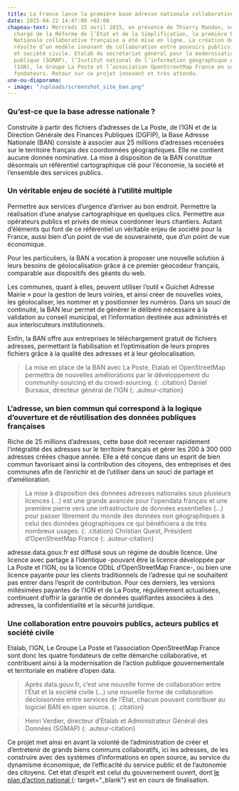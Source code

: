 ```yaml
---
title: La France lance la première base adresse nationale collaborative-
date: 2015-04-22 14:47:00 +02:00
chapeau-text: Mercredi 15 avril 2015, en présence de Thierry Mandon, secrétaire d’État
  chargé de la Réforme de l’État et de la Simplification, la première Base Adresse
  Nationale collaborative française a été mise en ligne. La création de cette base
  résulte d’un modèle innovant de collaboration entre pouvoirs publics, acteurs publics
  et société civile. Etalab du secrétariat général pour la modernisation de l’action
  publique (SGMAP), l’Institut national de l’information géographique et forestière
  (IGN), le Groupe La Poste et l’association OpenStreetMap France en sont les quatre
  fondateurs. Retour sur ce projet innovant et très attendu.
une-ou-diaporama:
- image: "/uploads/screenshot_site_ban.png"
---
```


### Qu’est-ce que la base adresse nationale ?

Construite à partir des fichiers d’adresses de La Poste, de l’IGN et de la Direction Générale des Finances Publiques (DGFIP), la Base Adresse Nationale (BAN) consiste à associer aux 25 millions d’adresses recensées sur le territoire français des coordonnées géographiques. Elle ne contient aucune donnée nominative. La mise à disposition de la BAN constitue désormais un référentiel cartographique clé pour l’économie, la société et l’ensemble des services publics.
 

### Un véritable enjeu de société à l’utilité multiple

Permettre aux services d’urgence d’arriver au bon endroit. Permettre la réalisation d’une analyse cartographique en quelques clics. Permettre aux opérateurs publics et privés de mieux coordonner leurs chantiers. Autant d’éléments qui font de ce référentiel un véritable enjeu de société pour la France, aussi bien d’un point de vue de souveraineté, que d’un point de vue économique.

Pour les particuliers, la BAN a vocation à proposer une nouvelle solution à leurs besoins de géolocalisation grâce à ce premier géocodeur français, comparable aux dispositifs des géants du web.

Les communes, quant à elles, peuvent utiliser l’outil « Guichet Adresse Mairie » pour la gestion de leurs voiries, et ainsi créer de nouvelles voies, les géolocaliser, les nommer et y positionner les numéros. Dans un souci de continuité, la BAN leur permet de générer le délibéré nécessaire à la validation au conseil municipal, et l’information destinée aux administrés et aux interlocuteurs institutionnels.

Enfin, la BAN offre aux entreprises le téléchargement gratuit de fichiers adresses, permettant la fiabilisation et l’optimisation de leurs propres fichiers grâce à la qualité des adresses et à leur géolocalisation.


>La mise en place de la BAN avec La Poste, Etalab et OpenStreetMap permettra de nouvelles améliorations par le développement du community-sourcing et du crowd-sourcing.
{: .citation}
> Daniel Bursaux, directeur général de l’IGN
{: .auteur-citation}
 

### L’adresse, un bien commun qui correspond à la logique d’ouverture et de réutilisation des données publiques françaises

Riche de 25 millions d’adresses, cette base doit recenser rapidement l’intégralité des adresses sur le territoire français et gérer les 200 à 300 000 adresses créées chaque année. Elle a été  conçue dans un esprit de bien commun favorisant ainsi la contribution des citoyens, des entreprises et des communes afin de l’enrichir et de l’utiliser dans un souci de partage et d’amélioration.


>La mise à disposition des données adresses nationales sous plusieurs licences (…) est une grande avancée pour l'opendata français et une première pierre vers une infrastructure de données essentielles (…) pour passer librement du monde des données non géographiques à celui des données géographiques ce qui bénéficiera à de très nombreux usages.
{: .citation}
>Christian Quest, Président d’OpenStreetMap France
{: .auteur-citation}

adresse.data.gouv.fr est  diffusé sous un régime de double licence. Une licence avec partage à l’identique -pouvant être la licence développée par La Poste et l’IGN, ou la licence ODbL d’OpenStreetMap France-, ou bien une licence payante pour les clients traditionnels de l’adresse qui ne souhaitent pas entrer dans l’esprit de contribution. Pour ces derniers, les versions millésimées payantes de l'IGN et de La Poste, régulièrement actualisées, continuent d’offrir la garantie de données qualifiantes associées à des adresses, la confidentialité et la sécurité juridique.

 

### Une collaboration entre pouvoirs publics, acteurs publics et société civile

Etalab, l’IGN, Le Groupe La Poste et l’association OpenStreetMap France sont donc les quatre fondateurs de cette démarche collaborative, et contribuent ainsi à la modernisation de l’action publique gouvernementale et territoriale en matière d’open data.


>Après data.gouv.fr, c’est une nouvelle forme de collaboration entre l’État et la société civile (…) une nouvelle forme de collaboration décloisonnée entre services de l’État, chacun pouvant contribuer au logiciel BAN en open source.
{: .citation}

>Henri Verdier, directeur d’Etalab et Administrateur Général des Données (SGMAP)
{: .auteur-citation}


Ce projet met ainsi en avant la volonté de l’administration de créer et d’entretenir de grands biens communs collaboratifs, ici les adresses, de les construire avec des systèmes d’informations en open source, au service du dynamisme économique, de l’efficacité du service public et de l’autonomie des citoyens. Cet état d’esprit est celui du gouvernement ouvert, dont [le plan d’action national ](https://www.modernisation.gouv.fr/home/plan-daction-ogp-un-dialogue-qui-doit-aboutir-a-des-propositions-concretes-activables-et-mesurables){: target="_blank"} est en cours de finalisation.
